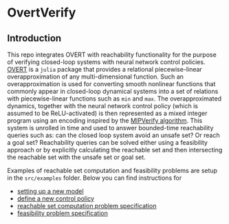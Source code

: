 # OvertVerify

## Introduction
This repo integrates OVERT with reachability functionality for the purpose of verifying closed-loop systems with neural network control policies.
[OVERT](https://sisl.github.io/OVERT.jl) is a `julia` package that provides a relational piecewise-linear overapproximation of any multi-dimensional function. 
Such an overapproximation is used for converting smooth nonlinear functions that commonly appear in closed-loop dynamical systems into a set of relations with piecewise-linear functions such as `min` and `max`. 
The overapproximated dynamics, together with the neural network control policy (which is assumed to be ReLU-activated) is then represented as a mixed integer program using an encoding inspired by the [MIPVerify algorithm](https://arxiv.org/abs/1711.07356).
This system is unrolled in time and used to answer bounded-time reachability queries such as: can the closed loop system avoid an unsafe set? Or reach a goal set?
Reachability queries can be solved either using a feasibility approach or by explicitly calculating the reachable set and then intersecting the reachable set with the unsafe set or goal set.

Examples of reachable set computation and feasibility problems are setup in the `src/examples` folder. Below you can find instructions for
 - [setting up a new model](setup_model.md)
 - [define a new control policy](define_control_policy.md)
 - [reachable set computation problem specification](reachability.md)
 - [feasibility problem specification](feasibility.md)
